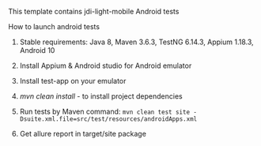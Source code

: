 This template contains jdi-light-mobile Android tests

How to launch android tests

1) Stable requirements:
Java 8, Maven 3.6.3, TestNG 6.14.3, Appium 1.18.3, Android 10 <br>

2) Install Appium & Android studio for Android emulator

3) Install test-app on your emulator

4) _mvn clean install_ - to install project dependencies

5) Run tests by Maven command: 
`mvn clean test site -Dsuite.xml.file=src/test/resources/androidApps.xml`

6) Get allure report in target/site package
